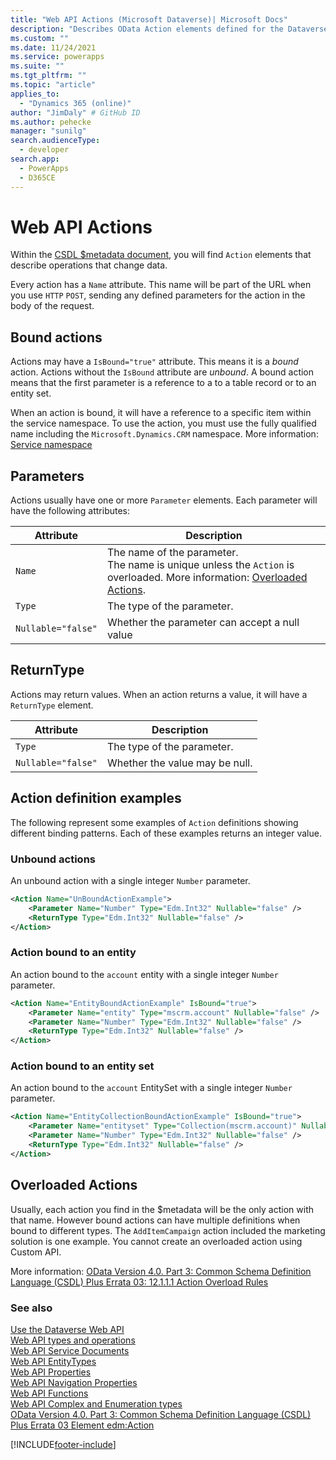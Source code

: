 ```yaml
---
title: "Web API Actions (Microsoft Dataverse)| Microsoft Docs"
description: "Describes OData Action elements defined for the Dataverse Web API."
ms.custom: ""
ms.date: 11/24/2021
ms.service: powerapps
ms.suite: ""
ms.tgt_pltfrm: ""
ms.topic: "article"
applies_to: 
  - "Dynamics 365 (online)" 
author: "JimDaly" # GitHub ID
ms.author: pehecke
manager: "sunilg"
search.audienceType: 
  - developer
search.app: 
  - PowerApps
  - D365CE
---
```

# Web API Actions

Within the [CSDL $metadata document](web-api-service-documents.md#csdl-metadata-document), you will find `Action` elements that describe operations that change data.

Every action has a `Name` attribute. This name will be part of the URL when you use `HTTP` `POST`, sending any defined parameters for the action in the body of the request.

## Bound actions

Actions may have a `IsBound="true"` attribute. This means it is a *bound* action. Actions without the `IsBound` attribute are *unbound*. A bound action means that the first parameter is a reference to a to a table record or to an entity set.

When an action is bound, it will have a reference to a specific item within the service namespace. To use the action, you must use the fully qualified name including the `Microsoft.Dynamics.CRM` namespace. More information: [Service namespace](web-api-service-documents.md#service-namespace)

## Parameters

Actions usually have one or more `Parameter` elements. Each parameter will have the following attributes:


|Attribute  |Description  |
|---------|---------|
|`Name`|The name of the parameter.<br />The name is unique unless the `Action` is overloaded. More information: [Overloaded Actions](#overloaded-actions).|
|`Type`|The type of the parameter.|
|`Nullable="false"`|Whether the parameter can accept a null value|


## ReturnType

Actions may return values. When an action returns a value, it will have a `ReturnType` element.

|Attribute  |Description  |
|---------|---------|
|`Type`|The type of the parameter. |
|`Nullable="false"`|Whether the value may be null.|

## Action definition examples

The following represent some examples of `Action` definitions showing different binding patterns. Each of these examples returns an integer value.

### Unbound actions

An unbound action with a single integer `Number` parameter.

```xml
<Action Name="UnBoundActionExample">
    <Parameter Name="Number" Type="Edm.Int32" Nullable="false" />
    <ReturnType Type="Edm.Int32" Nullable="false" />
</Action>

```

### Action bound to an entity

An action bound to the `account` entity with a single integer `Number` parameter.

```xml
<Action Name="EntityBoundActionExample" IsBound="true">
    <Parameter Name="entity" Type="mscrm.account" Nullable="false" />
    <Parameter Name="Number" Type="Edm.Int32" Nullable="false" />
    <ReturnType Type="Edm.Int32" Nullable="false" />
</Action>

```

### Action bound to an entity set

An action bound to the `account` EntitySet with a single integer `Number` parameter.

```xml
<Action Name="EntityCollectionBoundActionExample" IsBound="true">
    <Parameter Name="entityset" Type="Collection(mscrm.account)" Nullable="false" />
    <Parameter Name="Number" Type="Edm.Int32" Nullable="false" />
    <ReturnType Type="Edm.Int32" Nullable="false" />
</Action>


```

## Overloaded Actions

Usually, each action you find in the $metadata will be the only action with that name. However bound actions can have multiple definitions when bound to different types. The `AddItemCampaign` action included the marketing solution is one example. You cannot create an overloaded action using Custom API.

More information: [OData Version 4.0. Part 3: Common Schema Definition Language (CSDL) Plus Errata 03: 12.1.1.1 Action Overload Rules](http://docs.oasis-open.org/odata/odata/v4.0/errata03/os/complete/part3-csdl/odata-v4.0-errata03-os-part3-csdl-complete.html#_Toc451407830)

### See also  

[Use the Dataverse Web API](overview.md)<br />
[Web API types and operations](web-api-types-operations.md)<br />
[Web API Service Documents](web-api-service-documents.md)<br />
[Web API EntityTypes](web-api-entitytypes.md)<br />
[Web API Properties](web-api-properties.md)<br />
[Web API Navigation Properties](web-api-navigation-properties.md)<br />
[Web API Functions](web-api-functions.md)<br />
[Web API Complex and Enumeration types](web-api-complex-enum-types.md)<br />
[OData Version 4.0. Part 3: Common Schema Definition Language (CSDL) Plus Errata 03 Element edm:Action](https://docs.oasis-open.org/odata/odata/v4.0/errata03/os/complete/part3-csdl/odata-v4.0-errata03-os-part3-csdl-complete.html#_Toc453752579)<br />


[!INCLUDE[footer-include](../../../includes/footer-banner.md)]
